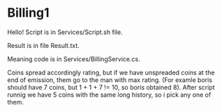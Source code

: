 # Billing1
Hello! Script is in Services/Script.sh file. 

Result is in file Result.txt.

Meaning code is in Services/BillingService.cs.

Coins spread accordingly rating, but if we have unspreaded coins at the end of emission, them go to the man with max rating. (For examle boris should have 7 coins, but 1 + 1 + 7 != 10, so boris obtained 8).
After script runnig we have 5 coins with the same long history, so i pick any one of them.
